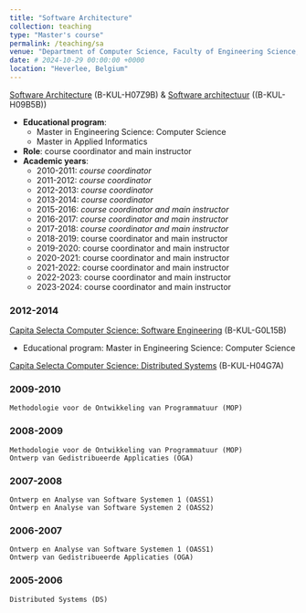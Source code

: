 ```yaml
---
title: "Software Architecture"
collection: teaching
type: "Master's course"
permalink: /teaching/sa
venue: "Department of Computer Science, Faculty of Engineering Science, KU Leuven"
date: # 2024-10-29 00:00:00 +0000
location: "Heverlee, Belgium"
---
```


[Software Architecture](https://onderwijsaanbod.kuleuven.be/syllabi/e/H07Z9BE.htm) (B-KUL-H07Z9B) &  [Software architectuur](https://onderwijsaanbod.kuleuven.be/syllabi/n/H09B5BN.htm) ((B-KUL-H09B5B))

- **Educational program**: 
 	- Master in Engineering Science: Computer Science
	- Master in Applied Informatics
- **Role**: course coordinator and main instructor
- **Academic years**:
    * 2010-2011: _course coordinator_
    * 2011-2012: _course coordinator_
    * 2012-2013: _course coordinator_
    * 2013-2014: _course coordinator_
    * 2015-2016: _course coordinator and main instructor_
    * 2016-2017: _course coordinator and main instructor_
    * 2017-2018: _course coordinator and main instructor_
    * 2018-2019: course coordinator and main instructor
    * 2019-2020: course coordinator and main instructor
    * 2020-2021: course coordinator and main instructor
    * 2021-2022: course coordinator and main instructor
    * 2022-2023: course coordinator and main instructor
    * 2023-2024: course coordinator and main instructor

### 2012-2014

[Capita Selecta Computer Science: Software Engineering](https://onderwijsaanbod.kuleuven.be/syllabi/n/G0L15BN.htm) (B-KUL-G0L15B) 

- Educational program: Master in Engineering Science: Computer Science

[Capita Selecta Computer Science: Distributed Systems](https://onderwijsaanbod.kuleuven.be/syllabi/e/H04G7AE.htm) (B-KUL-H04G7A)

### 2009-2010

    Methodologie voor de Ontwikkeling van Programmatuur (MOP) 

### 2008-2009

    Methodologie voor de Ontwikkeling van Programmatuur (MOP)
    Ontwerp van Gedistribueerde Applicaties (OGA)

### 2007-2008

    Ontwerp en Analyse van Software Systemen 1 (OASS1)
    Ontwerp en Analyse van Software Systemen 2 (OASS2) 

### 2006-2007

    Ontwerp en Analyse van Software Systemen 1 (OASS1)
    Ontwerp van Gedistribueerde Applicaties (OGA) 

### 2005-2006

    Distributed Systems (DS)

